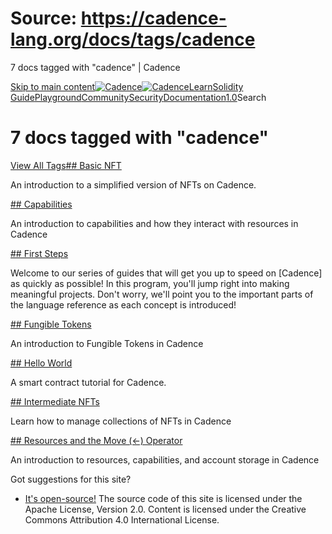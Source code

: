 # Source: https://cadence-lang.org/docs/tags/cadence




7 docs tagged with "cadence" | Cadence




[Skip to main content](#__docusaurus_skipToContent_fallback)[![Cadence](/img/logo.svg)![Cadence](/img/logo.svg)](/)[Learn](/learn)[Solidity Guide](/docs/solidity-to-cadence)[Playground](https://play.flow.com/)[Community](/community)[Security](https://flow.com/flow-responsible-disclosure/)[Documentation](/docs/)[1.0](/docs/)Search
# 7 docs tagged with "cadence"

[View All Tags](/docs/tags)[## Basic NFT](/docs/tutorial/non-fungible-tokens-1)

An introduction to a simplified version of NFTs on Cadence.

[## Capabilities](/docs/tutorial/capabilities)

An introduction to capabilities and how they interact with resources in Cadence

[## First Steps](/docs/tutorial/first-steps)

Welcome to our series of guides that will get you up to speed on [Cadence] as quickly as possible! In this program, you'll jump right into making meaningful projects. Don't worry, we'll point you to the important parts of the language reference as each concept is introduced!

[## Fungible Tokens](/docs/tutorial/fungible-tokens)

An introduction to Fungible Tokens in Cadence

[## Hello World](/docs/tutorial/hello-world)

A smart contract tutorial for Cadence.

[## Intermediate NFTs](/docs/tutorial/non-fungible-tokens-2)

Learn how to manage collections of NFTs in Cadence

[## Resources and the Move (<-) Operator](/docs/tutorial/resources)

An introduction to resources, capabilities, and account storage in Cadence

Got suggestions for this site? 

* [It's open-source!](https://github.com/onflow/cadence-lang.org)
The source code of this site is licensed under the Apache License, Version 2.0.
Content is licensed under the Creative Commons Attribution 4.0 International License.

